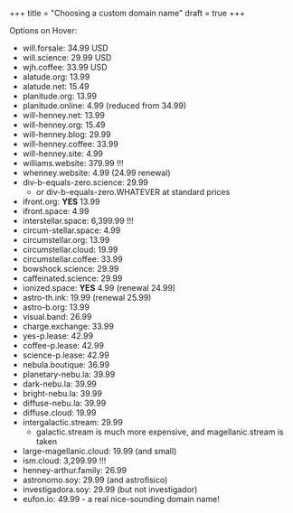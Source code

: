 +++
title = "Choosing a custom domain name"
draft = true
+++

Options on Hover:

-   will.forsale: 34.99 USD
-   will.science: 29.99 USD
-   wjh.coffee: 33.99 USD
-   alatude.org: 13.99
-   alatude.net: 15.49
-   planitude.org: 13.99
-   planitude.online: 4.99 (reduced from 34.99)
-   will-henney.net: 13.99
-   will-henney.org: 15.49
-   will-henney.blog: 29.99
-   will-henney.coffee: 33.99
-   will-henney.site: 4.99
-   williams.website: 379.99 !!!
-   whenney.website: 4.99 (24.99 renewal)
-   div-b-equals-zero.science: 29.99
    -   or div-b-equals-zero.WHATEVER at standard prices
-   ifront.org: **YES** 13.99
-   ifront.space: 4.99
-   interstellar.space: 6,399.99 !!!
-   circum-stellar.space: 4.99
-   circumstellar.org: 13.99
-   circumstellar.cloud: 19.99
-   circumstellar.coffee: 33.99
-   bowshock.science: 29.99
-   caffeinated.science: 29.99
-   ionized.space: **YES** 4.99 (renewal 24.99)
-   astro-th.ink: 19.99 (renewal 25.99)
-   astro-b.org: 13.99
-   visual.band: 26.99
-   charge.exchange: 33.99
-   yes-p.lease: 42.99
-   coffee-p.lease: 42.99
-   science-p.lease: 42.99
-   nebula.boutique: 36.99
-   planetary-nebu.la: 39.99
-   dark-nebu.la: 39.99
-   bright-nebu.la: 39.99
-   diffuse-nebu.la: 39.99
-   diffuse.cloud: 19.99
-   intergalactic.stream: 29.99
    -   galactic.stream is much more expensive, and magellanic.stream is taken
-   large-magellanic.cloud: 19.99 (and small)
-   ism.cloud: 3,299.99 !!!
-   henney-arthur.family: 26.99
-   astronomo.soy: 29.99 (and astrofisico)
-   investigadora.soy: 29.99 (but not investigador)
-   eufon.io: 49.99 - a real nice-sounding domain name!
